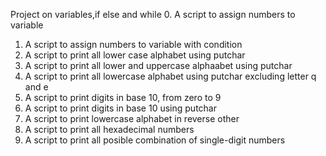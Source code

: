 Project on variables,if else and while
0. A script to assign numbers to variable
1. A script to assign numbers to variable with condition
2. A script to print all lower case alphabet using putchar
3. A script to print all lower and uppercase alphaabet using putchar
4. A script to print all lowercase alphabet using putchar excluding letter q and e
5. A script to print digits in base 10, from zero to 9
6. A script to print digits in base 10 using putchar
7. A script to print lowercase alphabet in reverse other
8. A script to print all hexadecimal numbers
9. A script to print all posible combination of single-digit numbers

